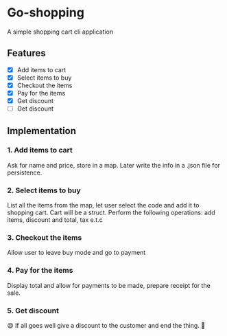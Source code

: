 # Go-shopping
A simple shopping cart cli application
## Features

 - [x] Add items to cart
 - [x] Select items to buy
 - [x] Checkout the items
 - [x] Pay for the items
 - [x] Get discount
 - [ ] Get discount

## Implementation

### 1. Add items to cart
 Ask for name and price, store in a map. Later write the info in a .json file for persistence.
 
### 2. Select items to buy
 List all the items from the map, let user select the code and add it to shopping cart. Cart will be a struct.
 Perform the following operations: add items, discount and total, tax e.t.c
 
### 3. Checkout the items
Allow user to leave buy mode and go to payment

### 4. Pay for the items
Display total and allow for payments to be made, prepare receipt for the sale.

### 5. Get discount
 :smile: If all goes well give a discount to the customer and end the thing. :shopping_cart:

